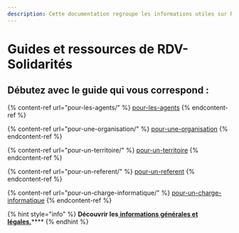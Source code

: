 ```yaml
---
description: Cette documentation regroupe les informations utiles sur RDV-Solidarités.
---
```


# Guides et ressources de RDV-Solidarités

## Débutez avec le guide qui vous correspond :

{% content-ref url="pour-les-agents/" %}
[pour-les-agents](pour-les-agents/)
{% endcontent-ref %}

{% content-ref url="pour-une-organisation/" %}
[pour-une-organisation](pour-une-organisation/)
{% endcontent-ref %}

{% content-ref url="pour-un-territoire/" %}
[pour-un-territoire](pour-un-territoire/)
{% endcontent-ref %}

{% content-ref url="pour-un-referent/" %}
[pour-un-referent](pour-un-referent/)
{% endcontent-ref %}

{% content-ref url="pour-un-charge-informatique/" %}
[pour-un-charge-informatique](pour-un-charge-informatique/)
{% endcontent-ref %}

{% hint style="info" %}
**Découvrir les**[ **informations générales et légales.**](informations-generales/informations-generales-et-legales-1/)****
{% endhint %}
